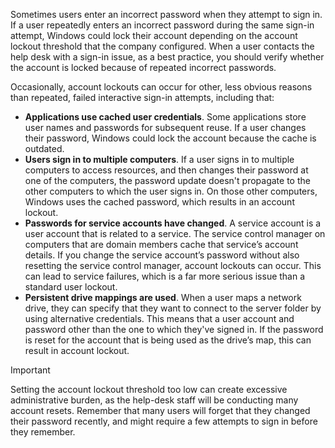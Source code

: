 Sometimes users enter an incorrect password when they attempt to sign in. If a user repeatedly enters an incorrect password during the same sign-in attempt, Windows could lock their account depending on the account lockout threshold that the company configured. When a user contacts the help desk with a sign-in issue, as a best practice, you should verify whether the account is locked because of repeated incorrect passwords.

Occasionally, account lockouts can occur for other, less obvious reasons than repeated, failed interactive sign-in attempts, including that:

 -  **Applications use cached user credentials**. Some applications store user names and passwords for subsequent reuse. If a user changes their password, Windows could lock the account because the cache is outdated.
 -  **Users sign in to multiple computers**. If a user signs in to multiple computers to access resources, and then changes their password at one of the computers, the password update doesn't propagate to the other computers to which the user signs in. On those other computers, Windows uses the cached password, which results in an account lockout.
 -  **Passwords for service accounts have changed**. A service account is a user account that is related to a service. The service control manager on computers that are domain members cache that service’s account details. If you change the service account’s password without also resetting the service control manager, account lockouts can occur. This can lead to service failures, which is a far more serious issue than a standard user lockout.
 -  **Persistent drive mappings are used**. When a user maps a network drive, they can specify that they want to connect to the server folder by using alternative credentials. This means that a user account and password other than the one to which they've signed in. If the password is reset for the account that is being used as the drive’s map, this can result in account lockout.

> [!IMPORTANT]
> Setting the account lockout threshold too low can create excessive administrative burden, as the help-desk staff will be conducting many account resets. Remember that many users will forget that they changed their password recently, and might require a few attempts to sign in before they remember.
